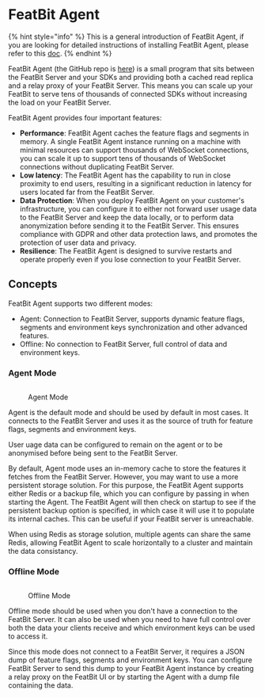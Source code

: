 # FeatBit Agent

{% hint style="info" %}
This is a general introduction of FeatBit Agent, if you are looking for detailed instructions of installing FeatBit Agent, please refer to this [doc](https://github.com/featbit/featbit-agent#installation).
{% endhint %}

FeatBit Agent (the GitHub repo is [here](https://github.com/featbit/featbit-agent)) is a small program that sits between the FeatBit Server and your SDKs and providing both a cached read replica and a relay proxy of your FeatBit Server. This means you can scale up your FeatBit to serve tens of thousands of connected SDKs without increasing the load on your FeatBit Server.

FeatBit Agent provides four important features:

* **Performance**: FeatBit Agent caches the feature flags and segments in memory. A single FeatBit Agent instance running on a machine with minimal resources can support thousands of WebSocket connections, you can scale it up to support tens of thousands of WebSocket connections without duplicating FeatBit Server. &#x20;
* **Low latency**: The FeatBit Agent has the capability to run in close proximity to end users, resulting in a significant reduction in latency for users located far from the FeatBit Server.
* **Data Protection**: When you deploy FeatBit Agent on your customer's infrastructure, you can configure it to either not forward user usage data to the FeatBit Server and keep the data locally, or to perform data anonymization before sending it to the FeatBit Server. This ensures compliance with GDPR and other data protection laws, and promotes the protection of user data and privacy.
* **Resilience**: The FeatBit Agent is designed to survive restarts and operate properly even if you lose connection to your FeatBit Server.

## Concepts

FeatBit Agent supports two different modes:

* Agent: Connection to FeatBit Server, supports dynamic feature flags, segments and environment keys synchronization and other advanced features.
* Offline: No connection to FeatBit Server, full control of data and environment keys.

### Agent Mode

<figure><img src="../.gitbook/assets/image (51).png" alt=""><figcaption><p>Agent Mode</p></figcaption></figure>

Agent is the default mode and should be used by default in most cases. It connects to the FeatBit Server and uses it as the source of truth for feature flags, segments and environment keys.

User uage data can be configured to remain on the agent or to be anonymised before being sent to the FeatBit Server.

By default, Agent mode uses an in-memory cache to store the features it fetches from the FeatBit Server. However, you may want to use a more persistent storage solution. For this purpose, the FeatBit Agent supports either Redis or a backup file, which you can configure by passing in when starting the Agent. The FeatBit Agent will then check on startup to see if the persistent backup option is specified, in which case it will use it to populate its internal caches. This can be useful if your FeatBit server is unreachable.

When using Redis as storage solution, multiple agents can share the same Redis, allowing FeatBit Agent to scale horizontally to a cluster and maintain the data consistancy.

### Offline Mode

<figure><img src="../.gitbook/assets/image (192).png" alt=""><figcaption><p>Offline Mode</p></figcaption></figure>

Offline mode should be used when you don't have a connection to the FeatBit Server. It can also be used when you need to have full control over both the data your clients receive and which environment keys can be used to access it.

Since this mode does not connect to a FeatBit Server, it requires a JSON dump of feature flags, segments and environment keys. You can configure FeatBit Server to send this dump to your FeatBit Agent instance by creating a relay proxy on the FeatBit UI or by starting the Agent with a dump file containing the data.
